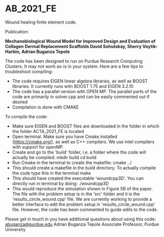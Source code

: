 # AB_2021_FE
Wound healing finite element code.

Publication: 

**Mechanobiological Wound Model for Improved Design and Evaluation of Collagen Dermal Replacement Scaffolds 
David Sohutskay, Sherry Voytik-Harbin, Adrian Buganza Tepole**

The code has been designed to run on Purdue Research Computing Clusters. It may not work as-is in your system. Here are a few tips to troubleshoot compiling: 

* The code requires EIGEN linear algebra libraries, as well as BOOST libraries. It currently runs witn BOOST 1.75 and EIGEN 3.2.10
* The code has a parallel version with OPEN MP. The parallel parts of the code are primarily in solver.cpp and can be easily commented out if desired 
* Compilation is done with CMAKE

To compile the code: 
* Make sure EIGEN and BOOST files are downloaded in the folder in which the folder ACTA_2021_FE is located 
* Open terminal. Make sure you have Cmake installed (https://cmake.org/), as well as C++ compilers. We use intel compilers with support for openMP. 
* Create and go to the 'build' folder, i.e. a folder where the code will actually be compiled.
mkdir build 
cd build
* Run Cmake in the terminal to create the makefile: 
cmake ../ 
* This should create a makefile in the build directory. To actually compile the code type this in the terminal 
make 
* This should have created the executable 'woundcpp3D'. You can directly run in terminal by doing: 
./woundcpp3D  
* This would reproduce the simulation shown in Figure 5B of the paper. The file with the problem setup is in the 'src' folder and it is the 'results_circle_wound.cpp' file. We are currently working to provide a better interface to edit the problem setup in 'results_circle_wound.cpp' file. However, the code has been commented to guide edits to the code. 

Please get in touch in you have additional questions about using this code:
abuganza@purdue.edu
Adrian Buganza Tepole
Associate Professor, Purdue University 


